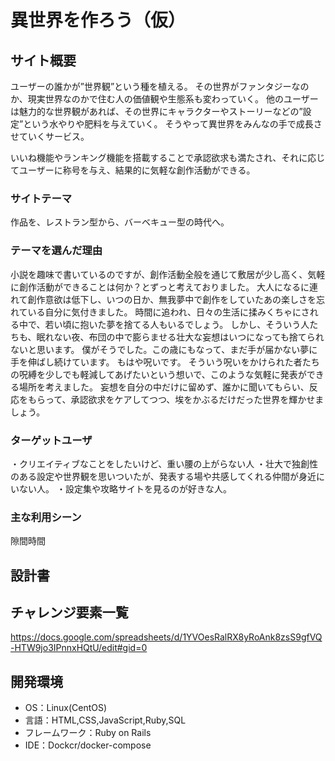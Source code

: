 # 異世界を作ろう（仮）

## サイト概要
ユーザーの誰かが”世界観”という種を植える。
その世界がファンタジーなのか、現実世界なのかで住む人の価値観や生態系も変わっていく。
他のユーザーは魅力的な世界観があれば、その世界にキャラクターやストーリーなどの”設定”という水やりや肥料を与えていく。
そうやって異世界をみんなの手で成長させていくサービス。

いいね機能やランキング機能を搭載することで承認欲求も満たされ、それに応じてユーザーに称号を与え、結果的に気軽な創作活動ができる。


### サイトテーマ
作品を、レストラン型から、バーベキュー型の時代へ。

### テーマを選んだ理由
小説を趣味で書いているのですが、創作活動全般を通じて敷居が少し高く、気軽に創作活動ができることは何か？とずっと考えておりました。
大人になるに連れて創作意欲は低下し、いつの日か、無我夢中で創作をしていたあの楽しさを忘れている自分に気付きました。
時間に追われ、日々の生活に揉みくちゃにされる中で、若い頃に抱いた夢を捨てる人もいるでしょう。
しかし、そういう人たちも、眠れない夜、布団の中で膨らませる壮大な妄想はいつになっても捨てられないと思います。
僕がそうでした。この歳にもなって、まだ手が届かない夢に手を伸ばし続けています。
もはや呪いです。
そういう呪いをかけられた者たちの呪縛を少しでも軽減してあげたいという想いで、このような気軽に発表ができる場所を考えました。
妄想を自分の中だけに留めず、誰かに聞いてもらい、反応をもらって、承認欲求をケアしてつつ、埃をかぶるだけだった世界を輝かせましょう。

### ターゲットユーザ
・クリエイティブなことをしたいけど、重い腰の上がらない人
・壮大で独創性のある設定や世界観を思いついたが、発表する場や共感してくれる仲間が身近にいない人。
・設定集や攻略サイトを見るのが好きな人。

### 主な利用シーン
隙間時間

## 設計書


## チャレンジ要素一覧
https://docs.google.com/spreadsheets/d/1YVOesRalRX8yRoAnk8zsS9gfVQ-HTW9jo3IPnnxHQtU/edit#gid=0

## 開発環境
- OS：Linux(CentOS)
- 言語：HTML,CSS,JavaScript,Ruby,SQL
- フレームワーク：Ruby on Rails
- IDE：Dockcr/docker-compose